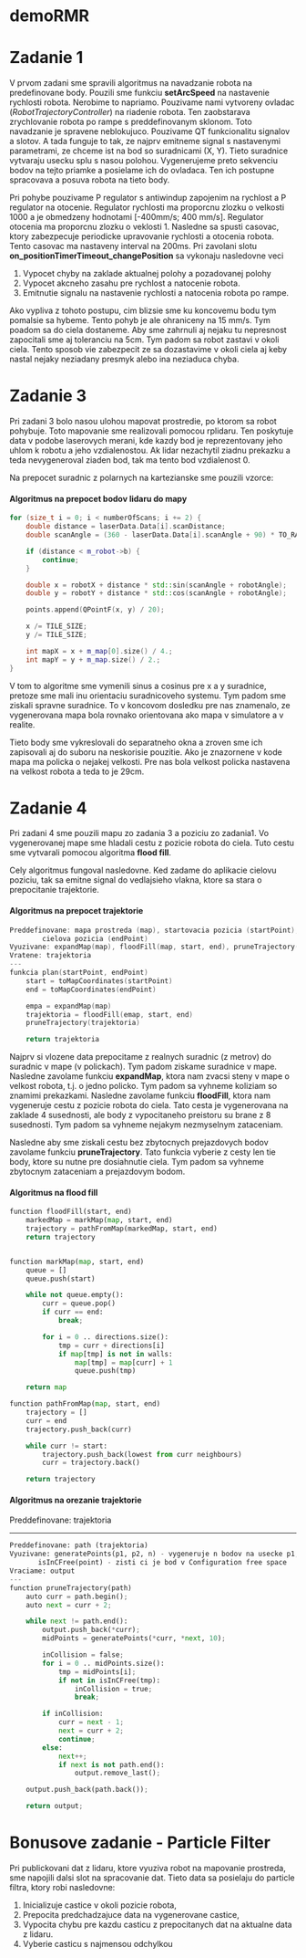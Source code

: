 # demoRMR
 
#  Zadanie 1

V prvom zadani sme spravili algoritmus na navadzanie robota na predefinovane body. Pouzili sme funkciu **setArcSpeed** na nastavenie rychlosti robota.
Nerobime to napriamo. Pouzivame nami vytvoreny ovladac (_RobotTrajectoryController_) na riadenie robota. Ten zaobstarava zrychlovanie robota po rampe
s preddefinovanym sklonom. Toto navadzanie je spravene neblokujuco. Pouzivame QT funkcionalitu signalov a slotov. A tada funguje to tak, ze najprv
emitneme signal s nastavenymi parametrami, ze chceme ist na bod so suradnicami (X, Y). Tieto suradnice vytvaraju usecku splu s nasou polohou.
Vygenerujeme preto sekvenciu bodov na tejto priamke a posielame ich do ovladaca. Ten ich postupne spracovava a posuva robota na tieto body.

Pri pohybe pouzivame P regulator s antiwindup zapojenim na rychlost a P regulator na otocenie. Regulator rychlosti ma proporcnu zlozku o velkosti 1000
a je obmedzeny hodnotami [-400mm/s; 400 mm/s]. Regulator otocenia ma proporcnu zlozku o veklosti 1. Nasledne sa spusti casovac, ktory zabezpecuje periodicke
upravovanie rychlosti a otocenia robota. Tento casovac ma nastaveny interval na 200ms. Pri zavolani slotu **on_positionTimerTimeout_changePosition**
sa vykonaju nasledovne veci

1. Vypocet chyby na zaklade aktualnej polohy a pozadovanej polohy
2. Vypocet akcneho zasahu pre rychlost a natocenie robota.
3. Emitnutie signalu na nastavenie rychlosti a natocenia robota po rampe.

Ako vypliva z tohoto postupu, cim blizsie sme ku koncovemu bodu tym pomalsie sa hybeme. Tento pohyb je ale ohraniceny na 15 mm/s. Tym poadom sa do ciela
dostaneme. Aby sme zahrnuli aj nejaku tu nepresnost zapocitali sme aj toleranciu na 5cm. Tym padom sa robot zastavi v okoli ciela. Tento sposob vie zabezpecit
ze sa dozastavime v okoli ciela aj keby nastal nejaky neziadany presmyk alebo ina neziaduca chyba.

# Zadanie 3

Pri zadani 3 bolo nasou ulohou mapovat prostredie, po ktorom sa robot pohybuje. Toto mapovanie sme realizovali pomocou rplidaru. Ten poskytuje data v podobe
laserovych merani, kde kazdy bod je reprezentovany jeho uhlom k robotu a jeho vzdialenostou. Ak lidar nezachytil ziadnu prekazku a teda nevygeneroval ziaden bod,
tak ma tento bod vzdialenost 0.

Na prepocet suradnic z polarnych na kartezianske sme pouzili vzorce:

#### Algoritmus na prepocet bodov lidaru do mapy
```cpp
for (size_t i = 0; i < numberOfScans; i += 2) {
	double distance = laserData.Data[i].scanDistance;
	double scanAngle = (360 - laserData.Data[i].scanAngle + 90) * TO_RADIANS;

	if (distance < m_robot->b) {
		continue;
	}

	double x = robotX + distance * std::sin(scanAngle + robotAngle);
	double y = robotY + distance * std::cos(scanAngle + robotAngle);

	points.append(QPointF(x, y) / 20);

	x /= TILE_SIZE;
	y /= TILE_SIZE;

	int mapX = x + m_map[0].size() / 4.;
	int mapY = y + m_map.size() / 2.;
}
```

V tom to algoritme sme vymenili sinus a cosinus pre x a y suradnice, pretoze sme mali inu orientaciu suradnicoveho systemu. Tym padom sme ziskali
spravne suradnice. To v koncovom dosledku pre nas znamenalo, ze vygenerovana mapa bola rovnako orientovana ako mapa v simulatore a v realite.

Tieto body sme vykreslovali do separatneho okna a zroven sme ich zapisovali aj do suboru na neskorisie pouzitie. Ako je znazornene v kode mapa ma
policka o nejakej velkosti. Pre nas bola velkost policka nastavena na velkost robota a teda to je 29cm.

# Zadanie 4

Pri zadani 4 sme pouzili mapu zo zadania 3 a poziciu zo zadania1. Vo vygenerovanej mape sme hladali cestu z pozicie robota do ciela. Tuto cestu sme
vytvarali pomocou algoritma **flood fill**.

Cely algoritmus fungoval nasledovne. Ked zadame do aplikacie cielovu poziciu, tak sa emitne signal do vedlajsieho vlakna, ktore sa stara o prepocitanie
trajektorie.

#### Algoritmus na prepocet trajektorie

```cpp
Preddefinovane: mapa prostreda (map), startovacia pozicia (startPoint),
		cielova pozicia (endPoint)
Vyuzivane: expandMap(map), floodFill(map, start, end), pruneTrajectory(trajektoria)
Vratene: trajektoria
---
funkcia plan(startPoint, endPoint)
	start = toMapCoordinates(startPoint)
	end = toMapCoordinates(endPoint)

	empa = expandMap(map)
	trajektoria = floodFill(emap, start, end)
	pruneTrajectory(trajektoria)

	return trajektoria
```

Najprv si vlozene data prepocitame z realnych suradnic (z metrov) do suradnic v mape (v polickach). Tym padom ziskame suradnice v mape.
Nasledne zavolame funkciu **expandMap**, ktora nam zvacsi steny v mape o velkost robota, t.j. o jedno policko. Tym padom sa vyhneme koliziam
so znamimi prekazkami. Nasledne zavolame funkciu **floodFill**, ktora nam vygeneruje cestu z pozicie robota do ciela. Tato cesta je vygenerovana
na zaklade 4 susednosti, ale body z vypocitaneho preistoru su brane z 8 susednosti. Tym padom sa vyhneme nejakym nezmyselnym zataceniam.

Nasledne aby sme ziskali cestu bez zbytocnych prejazdovych bodov zavolame funkciu **pruneTrajectory**. Tato funkcia vyberie z cesty len tie body,
ktore su nutne pre dosiahnutie ciela. Tym padom sa vyhneme zbytocnym zataceniam a prejazdovym bodom.

#### Algoritmus na flood fill

```python
function floodFill(start, end)
	markedMap = markMap(map, start, end)
	trajectory = pathFromMap(markedMap, start, end)
	return trajectory


function markMap(map, start, end)
	queue = []
	queue.push(start)

	while not queue.empty():
		curr = queue.pop()
		if curr == end:
			break;

		for i = 0 .. directions.size():
			tmp = curr + directions[i]
			if map[tmp] is not in walls:
				map[tmp] = map[curr] + 1
				queue.push(tmp)

	return map

function pathFromMap(map, start, end)
	trajectory = []
	curr = end
	trajectory.push_back(curr)

	while curr != start:
		trajectory.push_back(lowest from curr neighbours)
		curr = trajectory.back()

	return trajectory
```

#### Algoritmus na orezanie trajektorie

Preddefinovane: trajektoria

---
```python
Preddefinovane: path (trajektoria)
Vyuzivane: generatePoints(p1, p2, n) - vygeneruje n bodov na usecke p1, p2
	   isInCFree(point) - zisti ci je bod v Configuration free space
Vraciame: output
---
function pruneTrajectory(path)
	auto curr = path.begin();
	auto next = curr + 2;

	while next != path.end():
		output.push_back(*curr);
		midPoints = generatePoints(*curr, *next, 10);

		inCollision = false;
		for i = 0 .. midPoints.size():
			tmp = midPoints[i];
			if not in isInCFree(tmp):
				inCollision = true;
				break;

		if inCollision:
			curr = next - 1;
			next = curr + 2;
			continue;
		else:
			next++;
			if next is not path.end():
				output.remove_last();

	output.push_back(path.back());

	return output;
```

# Bonusove zadanie - Particle Filter

Pri publickovani dat z lidaru, ktore vyuziva robot na mapovanie prostreda, sme napojili dalsi slot na spracovanie dat.
Tieto data sa posielaju do particle filtra, ktory robi nasledovne:

1. Inicializuje castice v okoli pozicie robota,
2. Prepocita predchadzajuce data na vygenerovane castice,
3. Vypocita chybu pre kazdu casticu z prepocitanych dat na aktualne data z lidaru.
4. Vyberie casticu s najmensou odchylkou


